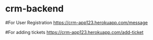 # crm-backend

#For User Registration
https://crm-app123.herokuapp.com/message

#For adding tickets
https://crm-app123.herokuapp.com/add-ticket

